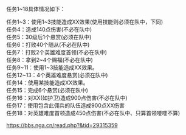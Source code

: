 任务1~18具体情况如下：  
  
任务1~3：使用1~3技能造成XX效果(使用技能则必须在队中，下同)  
任务4：造成140点伤害(不必在队中)  
任务5：30级后1个悬赏(必须在队中)  
任务6：打败40个随从(不必在队中)  
任务7：打败2个英雄难度首领(不必在队中)  
任务8：拿到2~4个赐福(不必在队中)  
任务9~11：使用1~3技能造成XX效果。  
任务12~13：4个英雄难度悬赏(必须在队中)  
任务14：使用某技能造成XX效果。  
任务15：完成6个悬赏(必须在队中)  
任务16：对XX(如护卫)造成900点伤害(不必在队中)  
任务17：使用包含此佣兵的队伍造成900点XX伤害  
任务18：对英雄难度首领造成450点伤害(不必在队中、只算首领喽喽不算)  
  
https://bbs.nga.cn/read.php?&tid=29315359